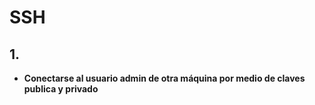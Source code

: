 # SSH

## 1.

- **Conectarse al usuario admin de otra máquina por medio de claves publica y privado**